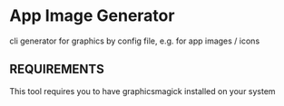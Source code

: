 # App Image Generator
cli generator for graphics by config file, e.g. for app images / icons

## REQUIREMENTS

This tool requires you to have graphicsmagick installed on your system
